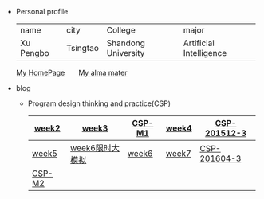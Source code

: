﻿+ Personal  profile

  <table>                 
  <tr> <td> name  </td>
       <td> city  </td>
       <td> College</td>
       <td> major </td>
  </tr> 
  <tr> <td> Xu Pengbo </td>
       <td> Tsingtao  </td>
       <td>Shandong University </td>
       <td> Artificial Intelligence</td>
  </tr>                 
  </table>
   
   [My HomePage](https://www.xupengbo.cn)  &nbsp; &nbsp;  &nbsp;   [My alma mater](https://www.sdu.edu.cn/sdgk/sdjj.htm) 
+ blog    
   + Program design thinking and practice(CSP) 
   
     | [week2](./week2.md) | [week3](./week3.md) | [CSP-M1](./CSP-M1.md) | [week4](./week4.md) |[CSP-201512-3](./CSP-201512-3.md)|
     |---|---|---|---|---|
     | [week5](./week5.md) | [week6限时大模拟](./week6模拟.md) | [week6](./week6.md) | [week7](./week7.md) | [CSP-201604-3](./csp201604-3.md) |
     | [CSP-M2](./CSP-M2.md) | | | | |
 
    
